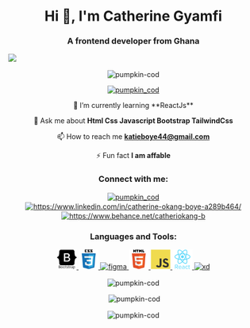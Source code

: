 <h1 align="center">Hi 👋, I'm Catherine Gyamfi</h1>
<h3 align="center">A frontend developer from Ghana</h3>
<img src =“[https://cdn.dribbble.com/users/2131993/screenshots/15628402/media/7bb0d27e44d8c2eff47276ae86bfd6a3.png?](https://grandparade.co.uk/_userfiles/uploads/Main_Photos/LOGO_v2-02.png?1591626349458)compress=1&resize=400x300” />
<p align="center"> <img src="https://komarev.com/ghpvc/?username=pumpkin-cod&label=Profile%20views&color=0e75b6&style=flat" alt="pumpkin-cod" /> </p>

<p align="center"> <a href="https://twitter.com/pumpkin_cod" target="blank"><img src="https://img.shields.io/twitter/follow/pumpkin_cod?logo=twitter&style=for-the-badge" alt="pumpkin_cod" /></a> </p>
<div align="center">
 🌱 I’m currently learning **ReactJs**

 💬 Ask me about **Html Css Javascript Bootstrap TailwindCss**

 📫 How to reach me **katieboye44@gmail.com**

 ⚡ Fun fact **I am affable**
</div>
<h3 align="center">Connect with me:</h3>
<p align="center">
<a href="https://twitter.com/pumpkin_cod" target="blank"><img align="center" src="https://raw.githubusercontent.com/rahuldkjain/github-profile-readme-generator/master/src/images/icons/Social/twitter.svg" alt="pumpkin_cod" height="30" width="40" /></a>
<a href="https://linkedin.com/in/https://www.linkedin.com/in/catherine-okang-boye-a289b464/" target="blank"><img align="center" src="https://raw.githubusercontent.com/rahuldkjain/github-profile-readme-generator/master/src/images/icons/Social/linked-in-alt.svg" alt="https://www.linkedin.com/in/catherine-okang-boye-a289b464/" height="30" width="40" /></a>
<a href="https://www.behance.net/https://www.behance.net/catheriokang-b" target="blank"><img align="center" src="https://raw.githubusercontent.com/rahuldkjain/github-profile-readme-generator/master/src/images/icons/Social/behance.svg" alt="https://www.behance.net/catheriokang-b" height="30" width="40" /></a>
</p>

<h3 align="center">Languages and Tools:</h3>
<p align="center"> <a href="https://getbootstrap.com" target="_blank" rel="noreferrer"> <img src="https://raw.githubusercontent.com/devicons/devicon/master/icons/bootstrap/bootstrap-plain-wordmark.svg" alt="bootstrap" width="40" height="40"/> </a> <a align="center" href="https://www.w3schools.com/css/" target="_blank" rel="noreferrer"> <img src="https://raw.githubusercontent.com/devicons/devicon/master/icons/css3/css3-original-wordmark.svg" alt="css3" width="40" height="40"/> </a> <a href="https://www.figma.com/" target="_blank" rel="noreferrer"> <img src="https://www.vectorlogo.zone/logos/figma/figma-icon.svg" alt="figma" width="40" height="40"/> </a> <a href="https://www.w3.org/html/" target="_blank" rel="noreferrer"> <img src="https://raw.githubusercontent.com/devicons/devicon/master/icons/html5/html5-original-wordmark.svg" alt="html5" width="40" height="40"/> </a> <a href="https://developer.mozilla.org/en-US/docs/Web/JavaScript" target="_blank" rel="noreferrer"> <img src="https://raw.githubusercontent.com/devicons/devicon/master/icons/javascript/javascript-original.svg" alt="javascript" width="40" height="40"/> </a> <a href="https://reactjs.org/" target="_blank" rel="noreferrer"> <img src="https://raw.githubusercontent.com/devicons/devicon/master/icons/react/react-original-wordmark.svg" alt="react" width="40" height="40"/> </a> <a href="https://www.adobe.com/products/xd.html" target="_blank" rel="noreferrer"> <img src="https://cdn.worldvectorlogo.com/logos/adobe-xd.svg" alt="xd" width="40" height="40"/> </a> </p>

<p align="center"><img align="center" src="https://github-readme-stats.vercel.app/api/top-langs?username=pumpkin-cod&show_icons=true&locale=en&layout=compact" alt="pumpkin-cod" /></p>

<p align="center">&nbsp;<img align="center" src="https://github-readme-stats.vercel.app/api?username=pumpkin-cod&show_icons=true&locale=en" alt="pumpkin-cod" /></p>

<p align="center"><img align="center" src="https://github-readme-streak-stats.herokuapp.com/?user=pumpkin-cod&" alt="pumpkin-cod" /></p>
